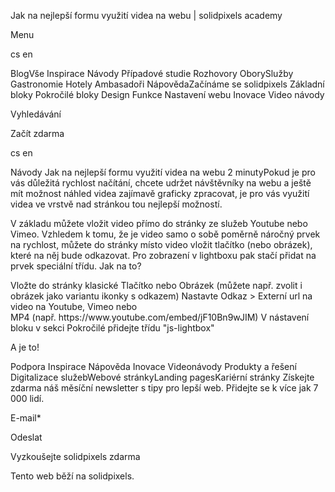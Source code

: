 <p>Jak na nejlepší formu využití videa na webu | solidpixels academy</p>
<p>Menu</p>
<p>cs en</p>
<p>BlogVše Inspirace Návody Případové studie Rozhovory OborySlužby Gastronomie Hotely Ambasadoři NápovědaZačínáme se solidpixels Základní bloky Pokročilé bloky Design Funkce Nastavení webu Inovace Video návody</p>
<p>Vyhledávání</p>
<p>Začít zdarma</p>
<p>cs en</p>
<p>Návody
Jak na nejlepší formu využití videa na webu
2 minutyPokud je pro vás důležitá rychlost načítání, chcete udržet návštěvníky na webu a ještě mít možnost náhled videa zajímavě graficky zpracovat, je pro vás využití videa ve vrstvě nad stránkou tou nejlepší možností.</p>
<p>V základu můžete vložit video přímo do stránky ze služeb Youtube nebo Vimeo. Vzhledem k tomu, že je video samo o sobě poměrně náročný prvek na rychlost, můžete do stránky místo video vložit tlačítko (nebo obrázek), které na něj bude odkazovat. Pro zobrazení v lightboxu pak stačí přidat na prvek speciální třídu.
Jak na to?</p>
<p>Vložte do stránky klasické Tlačítko nebo Obrázek (můžete např. zvolit i obrázek jako variantu ikonky s odkazem)
Nastavte Odkaz &gt; Externí url na video na Youtube, Vimeo nebo MP4 (např. https://www.youtube.com/embed/jF10Bn9wJIM)
V nástavení bloku v sekci Pokročilé přidejte třídu "js-lightbox"</p>
<p>A je to!</p>
<p>Podpora
 Inspirace
Nápověda
Inovace
Videonávody
 Produkty a řešení
 Digitalizace služebWebové stránkyLanding pagesKariérní stránky Získejte zdarma náš měsíční newsletter s tipy pro lepší web. Přidejte se k více jak 7 000 lidí.</p>
<p>E-mail*</p>
<p>Odeslat</p>
<p>Vyzkoušejte solidpixels zdarma</p>
<p>Tento web běží na solidpixels.</p>
